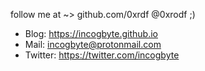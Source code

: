 
follow me at ~> github.com/0xrdf
@0xrodf ;)

* Blog: https://incogbyte.github.io
* Mail: incogbyte@protonmail.com
* Twitter: https://twitter.com/incogbyte
